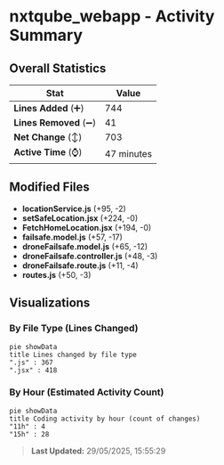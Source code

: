 # nxtqube_webapp - Activity Summary 

## Overall Statistics

| Stat                   | Value                                                             |
| ---------------------- | ----------------------------------------------------------------- |
| **Lines Added** (➕)   | 744                                          |
| **Lines Removed** (➖) | 41                                        |
| **Net Change** (↕)    | 703                |
| **Active Time** (⌚)   | 47 minutes |


## Modified Files
- **locationService.js** (+95, -2)
- **setSafeLocation.jsx** (+224, -0)
- **FetchHomeLocation.jsx** (+194, -0)
- **failsafe.model.js** (+57, -17)
- **droneFailsafe.model.js** (+65, -12)
- **droneFailsafe.controller.js** (+48, -3)
- **droneFailsafe.route.js** (+11, -4)
- **routes.js** (+50, -3)

## Visualizations

### By File Type (Lines Changed)

```mermaid
pie showData
title Lines changed by file type
".js" : 367
".jsx" : 418
```

### By Hour (Estimated Activity Count)

```mermaid
pie showData
title Coding activity by hour (count of changes)
"11h" : 4
"15h" : 28
```


> **Last Updated:** 29/05/2025, 15:55:29